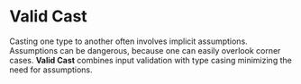 # Valid Cast

Casting one type to another often involves implicit assumptions. Assumptions can be dangerous, because one can easily
overlook corner cases. **Valid Cast** combines input validation with type casing minimizing the need for assumptions.
